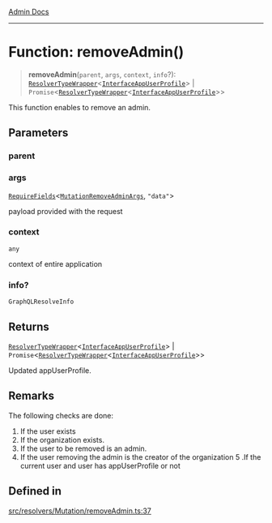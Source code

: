 [Admin Docs](/)

***

# Function: removeAdmin()

> **removeAdmin**(`parent`, `args`, `context`, `info`?): [`ResolverTypeWrapper`](../../../../types/generatedGraphQLTypes/type-aliases/ResolverTypeWrapper.md)\<[`InterfaceAppUserProfile`](../../../../models/AppUserProfile/interfaces/InterfaceAppUserProfile.md)\> \| `Promise`\<[`ResolverTypeWrapper`](../../../../types/generatedGraphQLTypes/type-aliases/ResolverTypeWrapper.md)\<[`InterfaceAppUserProfile`](../../../../models/AppUserProfile/interfaces/InterfaceAppUserProfile.md)\>\>

This function enables to remove an admin.

## Parameters

### parent

### args

[`RequireFields`](../../../../types/generatedGraphQLTypes/type-aliases/RequireFields.md)\<[`MutationRemoveAdminArgs`](../../../../types/generatedGraphQLTypes/type-aliases/MutationRemoveAdminArgs.md), `"data"`\>

payload provided with the request

### context

`any`

context of entire application

### info?

`GraphQLResolveInfo`

## Returns

[`ResolverTypeWrapper`](../../../../types/generatedGraphQLTypes/type-aliases/ResolverTypeWrapper.md)\<[`InterfaceAppUserProfile`](../../../../models/AppUserProfile/interfaces/InterfaceAppUserProfile.md)\> \| `Promise`\<[`ResolverTypeWrapper`](../../../../types/generatedGraphQLTypes/type-aliases/ResolverTypeWrapper.md)\<[`InterfaceAppUserProfile`](../../../../models/AppUserProfile/interfaces/InterfaceAppUserProfile.md)\>\>

Updated appUserProfile.

## Remarks

The following checks are done:
1. If the user exists
2. If the organization exists.
3. If the user to be removed is an admin.
4. If the user removing the admin is the creator of the organization
5 .If the current user and user has appUserProfile or not

## Defined in

[src/resolvers/Mutation/removeAdmin.ts:37](https://github.com/Suyash878/talawa-api/blob/cfd688207611ba245c99edd8dbaccb2cdbf6a043/src/resolvers/Mutation/removeAdmin.ts#L37)
